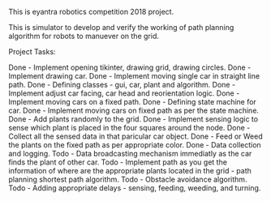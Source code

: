 This is eyantra robotics competition 2018 project.

This is simulator to develop and verify the working of path planning algorithm for robots to manuever on the grid.

Project Tasks:

  Done - Implement opening tikinter, drawing grid, drawing circles.
  Done - Implement drawing car.
  Done - Implement moving single car in straight line path.
  Done - Defining classes - gui, car, plant and algorithm.
  Done - Implement adjust car facing, car head and reorientation logic.
  Done - Implement moving cars on a fixed path.
  Done - Defining state machine for car.
  Done - Implement moving cars on fixed path as per the state machine.
  Done - Add plants randomly to the grid.
  Done - Implement sensing logic to sense which plant is placed in the four squares around the node.
  Done - Collect all the sensed data in that paricular car object.
  Done - Feed or Weed the plants on the fixed path as per appropriate color.
  Done - Data collection and logging.
  Todo - Data broadcasting mechanism immediatly as the car finds the plant of other car.
  Todo - Implement path as you get the information of where are the appropriate plants located in the grid - path planning shortest path algorithm.
  Todo - Obstacle avoidance algorithm.
  Todo - Adding appropriate delays - sensing, feeding, weeding, and turning.
